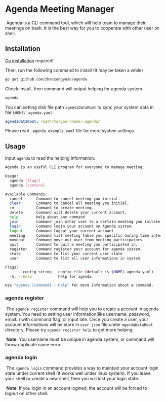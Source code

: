 # Agenda Meeting Manager
​	Agenda is a CLI command tool, which will help team to manage their meetings on bash. It is the best way for you to cooperate with other user on shell.



## Installation

[Go installation](https://golang.org/doc/install) required!

Then, run the following command to install (It may be taken a while)

```bash
go get github.com/zhanzongyuan/agenda
```

Check install, then command will output helping for agenda system

```bash
agenda
```

You can setting disk file path `agendaDataRoot` to sync your system data in file `$HOME/.agenda.yaml`:

```yaml
agendaDataRoot: /path/to/your/home/.agenda/
```

Please read `.agenda.example.yaml` file for more system settings.



## Usage

Input `agenda` to read the helping information.

```bash
Agenda is an useful CLI program for everyone to manage meeting.

Usage:
  agenda [flags]
  agenda [command]

Available Commands:
  cancel      Command to cancel meeting you initial.
  clear       Command to cancel all meeting you initial.
  cm          Command to create meeting.
  delete      Command will delete your current account.
  help        Help about any command
  join        Command join other user to a certain meeting you initate.
  login       Command login your account on Agenda system.
  logout      Command logout your current account
  meeting     Command list meeting table you specific during time interval.
  moveout     Command move out user from meeting participators
  quit        Command to quit a meeting you participated in.
  register    Command register your account for agenda system.
  state       Command to list your current user state
  user        Command to list all user informations in system

Flags:
      --config string   config file (default is $HOME/.agenda.yaml)
  -h, --help            help for agenda

Use "agenda [command] --help" for more information about a command.

```



### agenda register

​	The `agenda register` command will help you to create a account in agenda system. You need to setting user information(like username, password, email..) with command flag, or input late. Once you create a user, your account informations will be store in `user.json` file under `agendaDataRoot` directory. Please try `agenda register help` to get more helping.

​	**Note**: You username must be unique in agenda system, or command will throw duplicate name error.



### agenda login

​	The `agenda login` command provides a way to maintain your account login state under current shell (It works well under linux system). If you leave your shell or create a new shell, then you will lost your login state.

​	**Note**: If you login in an account logined, the account will be forced to logout on other shell.



